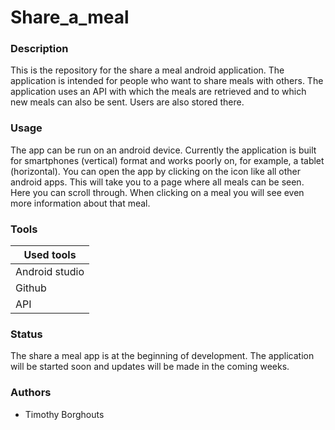 # Share_a_meal

### Description

This is the repository for the share a meal android application. The application is intended for people who want to share meals with others. The application uses an API with which the meals are retrieved and to which new meals can also be sent. Users are also stored there.

### Usage

The app can be run on an android device. Currently the application is built for smartphones (vertical) format and works poorly on, for example, a tablet (horizontal). You can open the app by clicking on the icon like all other android apps. This will take you to a page where all meals can be seen. Here you can scroll through. When clicking on a meal you will see even more information about that meal.

### Tools

| Used tools          |
| ------------------- |
| Android studio      |
| Github              |
| API                 |

### Status

The share a meal app is at the beginning of development. The application will be started soon and updates will be made in the coming weeks.

### Authors

- Timothy Borghouts
